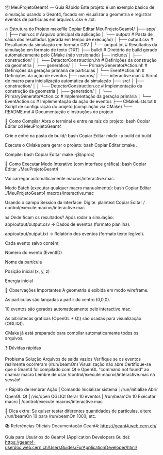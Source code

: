📦 MeuProjetoGeant4 — Guia Rápido
Este projeto é um exemplo básico de simulação usando o Geant4, focado em visualizar a geometria e registrar eventos de partículas em arquivos .csv e .txt.

🔥 Estrutura do Projeto
makefile
Copiar
Editar
MeuProjetoGeant4/
├── app/
│   ├── main.cc                  # Arquivo principal da aplicação
│   └── output/                  # Pasta de saída dos resultados (gerada em tempo de execução)
│       ├── output.csv           # Resultados da simulação em formato CSV
│       └── output.txt           # Resultados da simulação em formato de texto (TXT)
├── build/                       # Diretório de build gerado automaticamente pelo CMake (não versionado)
├── include/
│   ├── construction/
│   │   └── DetectorConstruction.hh   # Definições da construção da geometria
│   ├── generation/
│   │   └── PrimaryGeneratorAction.hh # Definições da geração primária de partículas
│   └── EventAction.hh                # Definições da ação de eventos
├── macros/
│   └── interactive.mac          # Script de macro para inicialização automática da simulação
├── src/
│   ├── construction/
│   │   └── DetectorConstruction.cc   # Implementação da construção da geometria
│   ├── generation/
│   │   └── PrimaryGeneratorAction.cc # Implementação da geração primária
│   └── EventAction.cc                # Implementação da ação de eventos
├── CMakeLists.txt                # Script de configuração do projeto (compilação via CMake)
└── README.md                     # Documentação e instruções do projeto


🚀 Como Compilar
Abra o terminal e entre na raiz do projeto:
bash
Copiar
Editar
cd MeuProjetoGeant4

Crie e entre na pasta de build/:
bash
Copiar
Editar
mkdir -p build
cd build

Execute o CMake para gerar o projeto:
bash
Copiar
Editar
cmake ..

Compile:
bash
Copiar
Editar
make -j$(nproc)

🧪 Como Executar
Modo Interativo (com interface gráfica):
bash
Copiar
Editar
./MeuProjetoGeant4

Vai carregar automaticamente macros/interactive.mac.

Modo Batch (executar qualquer macro manualmente):
bash
Copiar
Editar
./MeuProjetoGeant4 macros/interactive.mac

Usando o campo Session da interface: Digite:
plaintext
Copiar
Editar
/ control/execute macros/interactive.mac

📊 Onde ficam os resultados?
Após rodar a simulação:
app/output/output.csv → Dados de eventos (formato planilha).

app/output/output.txt → Relatório dos eventos (formato texto legível).

Cada evento salvo contém:

Número do evento (EventID)

Nome da partícula

Posição inicial (x, y, z)

Energia inicial

🎯 Observações Importantes
A geometria é exibida em modo wireframe.

As partículas são lançadas a partir do centro (0,0,0).

10 eventos são gerados automaticamente pelo interactive.mac.

As bibliotecas gráficas (OpenGL + Qt) são usadas para visualização (OGLIQt).

CMake já está preparado para compilar automaticamente todos os arquivos.

❓ Dúvidas rápidas

Problema	                        Solução
Arquivos de saída vazios	        Verifique se os eventos realmente ocorreram (/run/beamOn)
Visualização não abre	            Certifique-se que o Geant4 foi compilado com Qt e OpenGL
"command not found" ao chamar macro	Lembre de usar /control/execute macros/interactive.mac na sessão!

⚡ Rápido de lembrar
Ação                | Comando
Inicializar sistema | /run/initialize
Abrir OpenGL Qt     | /vis/open OGLIQt
Gerar 10 eventos    | /run/beamOn 10
Executar macro      | /control/execute macros/interactive.mac

💬 Dica extra:
Se quiser testar diferentes quantidades de partículas, altere /run/beamOn 10 para /run/beamOn 1000, etc.

📚 Referências Oficiais
Documentação Geant4:
https://geant4.web.cern.ch/

Guia para Usuários do Geant4 (Application Developers Guide):
https://geant4-userdoc.web.cern.ch/UsersGuides/ForApplicationDeveloper/html/

